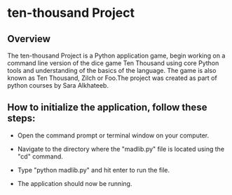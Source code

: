 # ten-thousand Project 

## Overview
The ten-thousand Project is a Python application game, begin working on a command line version of the dice game Ten Thousand using core Python tools and understanding of the basics of the language. The game is also known as Ten Thousand, Zilch or Foo.The project was created as part of python courses by Sara Alkhateeb.

## How to initialize the application, follow these steps:

- Open the command prompt or terminal window on your computer.

- Navigate to the directory where the "madlib.py" file is located using the "cd" command.

- Type "python madlib.py" and hit enter to run the file.

- The application should now be running.